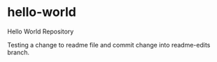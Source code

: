 # hello-world
Hello World Repository

Testing a change to readme file and commit change into readme-edits branch.
